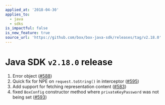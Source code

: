 ```yaml
---
applied_at: '2018-04-30'
applies_to:
  - java
  - sdks
is_impactful: false
is_new_feature: true
source_url: 'https://github.com/box/box-java-sdk/releases/tag/v2.18.0'
---
```

# Java SDK `v2.18.0` release

1. Error object ([#588](https://github.com/box/box-java-sdk/pull/588))
2. Quick fix for NPE on `request.toString()` in interceptor ([#595](https://github.com/box/box-java-sdk/pull/595))
3. Add support for fetching representation content ([#583](https://github.com/box/box-java-sdk/pull/583))
4. fixed `BoxConfig` constructor method where `privateKeyPassword` was not being set ([#593](https://github.com/box/box-java-sdk/pull/593))
